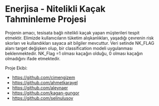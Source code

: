 # Enerjisa - Nitelikli Kaçak Tahminleme Projesi

Projenin amacı, tesisata bağlı nitelikli kaçak yapan müşterileri tespit etmektir. Elimizde kullanıcıların tüketim alışkanlıkları, yaşadığı çevrenin risk skorları ve kullandıkları sayaca ait bilgiler mevcuttur. Veri setinde NK_FLAG alanı target değişken olup, bir classification modeli uygulanması beklenmektedir. NK_Flag =1 olması kaçağın olduğu, 0 olması kaçağın olmadığını ifade etmektedir.  
  
  
  Proje Ekibi: 

- https://github.com/cimengizem
- https://github.com/ahmetkarayel
- https://github.com/aleynaer
- https://github.com/kagan-gungor
- https://github.com/selinulusoy

